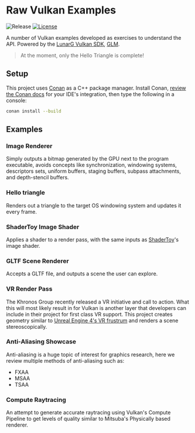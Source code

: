 # Raw Vulkan Examples

![Release][release-img] [![License][license-img]][license-url]

A number of Vulkan examples developed as exercises to understand the API. Powered by the [LunarG Vulkan SDK](https://vulkan.lunarg.com/), [GLM](https://github.com/g-truc/glm).

> At the moment, only the Hello Triangle is complete!

## Setup

This project uses [Conan](http://conan.io) as a C++ package manager. Install Conan, [review the Conan docs](http://conanio.readthedocs.io/en/latest/integrations.html) for your IDE's integration, then type the following in a console:

```bash
conan install --build
```
## Examples

### Image Renderer

Simply outputs a bitmap generated by the GPU next to the program executable, avoids concepts like synchronization, windowing systems, descriptors sets, uniform buffers, staging buffers, subpass attachments, and depth-stencil buffers.

### Hello triangle

Renders out a triangle to the target OS windowing system and updates it every frame. 

### ShaderToy Image Shader

Applies a shader to a render pass, with the same inputs as [ShaderToy](https://www.shadertoy.com/)'s image shader. 

### GLTF Scene Renderer

Accepts a GLTF file, and outputs a scene the user can explore.

### VR Render Pass

The Khronos Group recently released a VR initiative and call to action. What this will most likely result in for Vulkan is another layer that developers can include in their project for first class VR support. This project creates geometry similar to [Unreal Engine 4's VR frustrum](https://www.unrealengine.com/blog/unreal-engine-4-10-released) and renders a scene stereoscopically. 

### Anti-Aliasing Showcase

Anti-aliasing is a huge topic of interest for graphics research, here we review multiple methods of anti-aliasing such as:

- FXAA
- MSAA
- TSAA

### Compute Raytracing

An attempt to generate accurate raytracing using Vulkan's Compute Pipeline to get levels of quality similar to Mitsuba's Physically based renderer. 

[release-img]: https://img.shields.io/badge/release-1.0.0.0-B46BD6.svg?style=flat-square
[license-img]: http://img.shields.io/:license-mit-blue.svg?style=flat-square
[license-url]: https://opensource.org/licenses/MIT